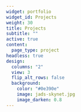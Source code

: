 ```yaml
---
widget: portfolio
widget_id: Projects
weight: 30
title: Projects
subtitle: ""
active: true
content:
  page_type: project
headless: true
design:
  columns: "2"
  view: 3
  flip_alt_rows: false
  background:
    color: "#0e390e"
    image: jads-skynet.jpg
    image_darken: 0.8
---
```

